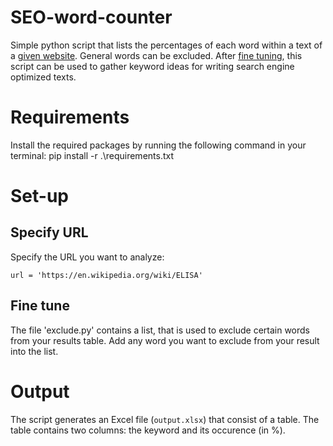# SEO-word-counter
Simple python script that lists the percentages of each word within a text of a [given website](specific-url). General words can be excluded.
After [fine tuning](#fine-tune), this script can be used to gather keyword ideas for writing search engine optimized texts.

# Requirements
Install the required packages by running the following command in your terminal: pip install -r .\requirements.txt

# Set-up
## Specify URL
Specify the URL you want to analyze:

`url = 'https://en.wikipedia.org/wiki/ELISA'`
## Fine tune
The file 'exclude.py' contains a list, that is used to exclude certain words from your results table.
Add any word you want to exclude from your result into the list.

# Output
The script generates an Excel file (`output.xlsx`) that consist of a table. The table contains two columns: the keyword and its occurence (in %).
